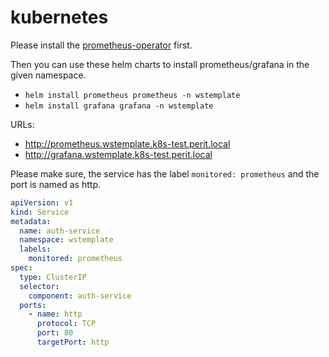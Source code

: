 # kubernetes

Please install the [prometheus-operator](https://github.com/prometheus-operator/prometheus-operator/blob/main/Documentation/user-guides/getting-started.md) first.

Then you can use these helm charts to install prometheus/grafana in the given namespace.

- `helm install prometheus prometheus -n wstemplate`
- `helm install grafana grafana -n wstemplate`

URLs:

- http://prometheus.wstemplate.k8s-test.perit.local
- http://grafana.wstemplate.k8s-test.perit.local

Please make sure, the service has the label `monitored: prometheus` and the port is named as http.

```yaml
apiVersion: v1
kind: Service
metadata:
  name: auth-service
  namespace: wstemplate
  labels:
    monitored: prometheus
spec:
  type: ClusterIP
  selector:
    component: auth-service
  ports:
    - name: http
      protocol: TCP
      port: 80
      targetPort: http
```
